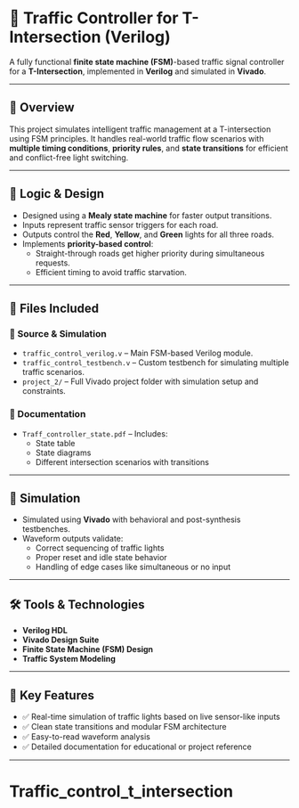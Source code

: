 # 🚦 Traffic Controller for T-Intersection (Verilog)

A fully functional **finite state machine (FSM)**-based traffic signal controller for a **T-Intersection**, implemented in **Verilog** and simulated in **Vivado**.

---

## 📌 Overview

This project simulates intelligent traffic management at a T-intersection using FSM principles. It handles real-world traffic flow scenarios with **multiple timing conditions**, **priority rules**, and **state transitions** for efficient and conflict-free light switching.

---

## 🧠 Logic & Design

- Designed using a **Mealy state machine** for faster output transitions.
- Inputs represent traffic sensor triggers for each road.
- Outputs control the **Red**, **Yellow**, and **Green** lights for all three roads.
- Implements **priority-based control**:
  - Straight-through roads get higher priority during simultaneous requests.
  - Efficient timing to avoid traffic starvation.

---

## 📁 Files Included

### 🔧 Source & Simulation

- `traffic_control_verilog.v` – Main FSM-based Verilog module.
- `traffic_control_testbench.v` – Custom testbench for simulating multiple traffic scenarios.
- `project_2/` – Full Vivado project folder with simulation setup and constraints.

### 📑 Documentation

- `Traff_controller_state.pdf` – Includes:
  - State table
  - State diagrams
  - Different intersection scenarios with transitions

---

## 🧪 Simulation

- Simulated using **Vivado** with behavioral and post-synthesis testbenches.
- Waveform outputs validate:
  - Correct sequencing of traffic lights
  - Proper reset and idle state behavior
  - Handling of edge cases like simultaneous or no input

---

## 🛠️ Tools & Technologies

- **Verilog HDL**
- **Vivado Design Suite**
- **Finite State Machine (FSM) Design**
- **Traffic System Modeling**

---

## 🚀 Key Features

- ✅ Real-time simulation of traffic lights based on live sensor-like inputs
- ✅ Clean state transitions and modular FSM architecture
- ✅ Easy-to-read waveform analysis
- ✅ Detailed documentation for educational or project reference

---

# Traffic_control_t_intersection

